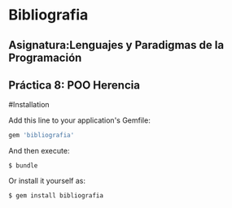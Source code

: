# Bibliografia

## Asignatura:Lenguajes y Paradigmas de la Programación

## Práctica 8: POO Herencia

#Installation

Add this line to your application's Gemfile:

```ruby
gem 'bibliografia'
```

And then execute:

    $ bundle

Or install it yourself as:

    $ gem install bibliografia
